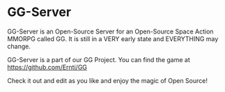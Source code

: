 GG-Server
=========
GG-Server is an Open-Source Server for an Open-Source Space Action MMORPG called GG.
It is still in a VERY early state and EVERYTHING may change.

GG-Server is a part of our GG Project. You can find the game at https://github.com/Ernti/GG

Check it out and edit as you like and enjoy the magic of Open Source!
